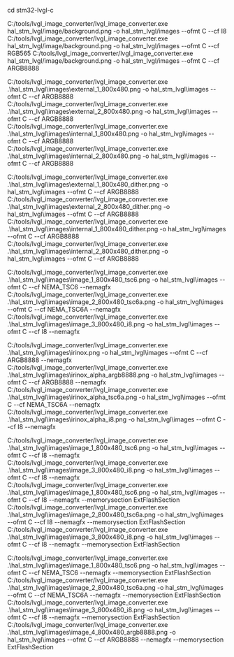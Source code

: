 cd stm32-lvgl-c

C:/tools/lvgl_image_converter/lvgl_image_converter.exe hal_stm_lvgl/image/background.png -o hal_stm_lvgl/images --ofmt C --cf I8
C:/tools/lvgl_image_converter/lvgl_image_converter.exe hal_stm_lvgl/image/background.png -o hal_stm_lvgl/images --ofmt C --cf RGB565
C:/tools/lvgl_image_converter/lvgl_image_converter.exe hal_stm_lvgl/image/background.png -o hal_stm_lvgl/images --ofmt C --cf ARGB8888

C:/tools/lvgl_image_converter/lvgl_image_converter.exe .\hal_stm_lvgl\images\external_1_800x480.png -o hal_stm_lvgl\images --ofmt C --cf ARGB8888
C:/tools/lvgl_image_converter/lvgl_image_converter.exe .\hal_stm_lvgl\images\external_2_800x480.png -o hal_stm_lvgl\images --ofmt C --cf ARGB8888
C:/tools/lvgl_image_converter/lvgl_image_converter.exe .\hal_stm_lvgl\images\internal_1_800x480.png -o hal_stm_lvgl\images --ofmt C --cf ARGB8888
C:/tools/lvgl_image_converter/lvgl_image_converter.exe .\hal_stm_lvgl\images\internal_2_800x480.png -o hal_stm_lvgl\images --ofmt C --cf ARGB8888

C:/tools/lvgl_image_converter/lvgl_image_converter.exe .\hal_stm_lvgl\images\external_1_800x480_dither.png -o hal_stm_lvgl\images --ofmt C --cf ARGB8888
C:/tools/lvgl_image_converter/lvgl_image_converter.exe .\hal_stm_lvgl\images\external_2_800x480_dither.png -o hal_stm_lvgl\images --ofmt C --cf ARGB8888
C:/tools/lvgl_image_converter/lvgl_image_converter.exe .\hal_stm_lvgl\images\internal_1_800x480_dither.png -o hal_stm_lvgl\images --ofmt C --cf ARGB8888
C:/tools/lvgl_image_converter/lvgl_image_converter.exe .\hal_stm_lvgl\images\internal_2_800x480_dither.png -o hal_stm_lvgl\images --ofmt C --cf ARGB8888

C:/tools/lvgl_image_converter/lvgl_image_converter.exe .\hal_stm_lvgl\images\image_1_800x480_tsc6.png -o hal_stm_lvgl\images --ofmt C --cf NEMA_TSC6  --nemagfx
C:/tools/lvgl_image_converter/lvgl_image_converter.exe .\hal_stm_lvgl\images\image_2_800x480_tsc6a.png -o hal_stm_lvgl\images --ofmt C --cf NEMA_TSC6A  --nemagfx
C:/tools/lvgl_image_converter/lvgl_image_converter.exe .\hal_stm_lvgl\images\image_3_800x480_i8.png -o hal_stm_lvgl\images --ofmt C --cf I8  --nemagfx

C:/tools/lvgl_image_converter/lvgl_image_converter.exe .\hal_stm_lvgl\images\irinox.png -o hal_stm_lvgl\images --ofmt C --cf ARGB8888 --nemagfx
C:/tools/lvgl_image_converter/lvgl_image_converter.exe .\hal_stm_lvgl\images\irinox_alpha_argb8888.png -o hal_stm_lvgl\images --ofmt C --cf ARGB8888  --nemagfx
C:/tools/lvgl_image_converter/lvgl_image_converter.exe .\hal_stm_lvgl\images\irinox_alpha_tsc6a.png -o hal_stm_lvgl\images --ofmt C --cf NEMA_TSC6A  --nemagfx
C:/tools/lvgl_image_converter/lvgl_image_converter.exe .\hal_stm_lvgl\images\irinox_alpha_i8.png -o hal_stm_lvgl\images --ofmt C --cf I8  --nemagfx

C:/tools/lvgl_image_converter/lvgl_image_converter.exe .\hal_stm_lvgl\images\image_1_800x480_tsc6.png -o hal_stm_lvgl\images --ofmt C --cf I8 --nemagfx
C:/tools/lvgl_image_converter/lvgl_image_converter.exe .\hal_stm_lvgl\images\image_3_800x480_i8.png -o hal_stm_lvgl\images --ofmt C --cf I8 --nemagfx
C:/tools/lvgl_image_converter/lvgl_image_converter.exe .\hal_stm_lvgl\images\image_1_800x480_tsc6.png -o hal_stm_lvgl\images --ofmt C --cf I8 --nemagfx --memorysection ExtFlashSection
C:/tools/lvgl_image_converter/lvgl_image_converter.exe .\hal_stm_lvgl\images\image_2_800x480_tsc6a.png -o hal_stm_lvgl\images --ofmt C --cf I8 --nemagfx --memorysection ExtFlashSection
C:/tools/lvgl_image_converter/lvgl_image_converter.exe .\hal_stm_lvgl\images\image_3_800x480_i8.png -o hal_stm_lvgl\images --ofmt C --cf I8 --nemagfx --memorysection ExtFlashSection

C:/tools/lvgl_image_converter/lvgl_image_converter.exe .\hal_stm_lvgl\images\image_1_800x480_tsc6.png -o hal_stm_lvgl\images --ofmt C --cf NEMA_TSC6 --nemagfx --memorysection ExtFlashSection
C:/tools/lvgl_image_converter/lvgl_image_converter.exe .\hal_stm_lvgl\images\image_2_800x480_tsc6a.png -o hal_stm_lvgl\images --ofmt C --cf NEMA_TSC6A --nemagfx --memorysection ExtFlashSection
C:/tools/lvgl_image_converter/lvgl_image_converter.exe .\hal_stm_lvgl\images\image_3_800x480_i8.png -o hal_stm_lvgl\images --ofmt C --cf I8 --nemagfx --memorysection ExtFlashSection
C:/tools/lvgl_image_converter/lvgl_image_converter.exe .\hal_stm_lvgl\images\image_4_800x480_argb8888.png -o hal_stm_lvgl\images --ofmt C --cf ARGB8888 --nemagfx --memorysection ExtFlashSection
